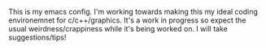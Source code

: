This is my emacs config. I'm working towards making this my ideal coding environemnet for c/c++/graphics. It's a work in progress so expect the usual weirdness/crappiness while it's being worked on. I will take suggestions/tips!
